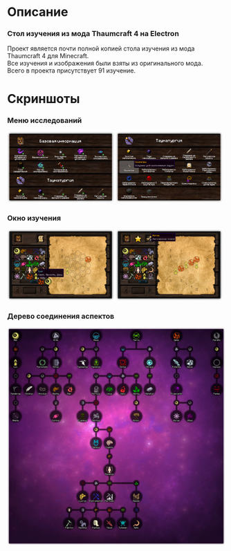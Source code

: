 # Описание 
<h3>Стол изучения из мода Thaumcraft 4 на Electron</h3>
  
Проект является почти полной копией стола изучения из мода Thaumcraft 4 для Minecraft.  
Все изучения и изображения были взяты из оригинального мода.  
Всего в проекта присутствует 91 изучение.
# Скриншоты
<p align="center">
  <div>
    <h3>Меню исследований</h3>
    <img width='49%' src="https://raw.githubusercontent.com/Kicshikxo/Thaumcraft-research-table/master/images/screenshots/screenshot-1.png" alt="screenshot-1"/>
    <img width='49%' src="https://raw.githubusercontent.com/Kicshikxo/Thaumcraft-research-table/master/images/screenshots/screenshot-2.png" alt="screenshot-2"/>
  </div>
  <div>
    <h3>Окно изучения</h3>
    <img width='49%' src="https://raw.githubusercontent.com/Kicshikxo/Thaumcraft-research-table/master/images/screenshots/screenshot-3.png" alt="screenshot-3"/>
    <img width='49%' src="https://raw.githubusercontent.com/Kicshikxo/Thaumcraft-research-table/master/images/screenshots/screenshot-4.png" alt="screenshot-4"/>
  </div>
</p>

### Дерево соединения аспектов
<p align="center">
  <img src="https://raw.githubusercontent.com/Kicshikxo/Thaumcraft-research-table/master/images/screenshots/aspects.png" alt="aspects"/>
</p>
